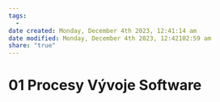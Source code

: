 ```yaml
---
tags:
  - 
date created: Monday, December 4th 2023, 12:41:14 am
date modified: Monday, December 4th 2023, 12:42102:59 am
share: "true"
---
```


# 01 Procesy Vývoje Software